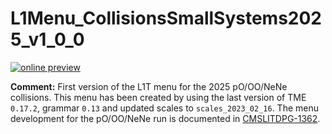 # L1Menu_CollisionsSmallSystems2025_v1_0_0

[![online preview](https://img.shields.io/badge/Online%20preview-click%20here-blue)](https://htmlpreview.github.io/?https://github.com/cms-l1-dpg/L1MenuRun3/blob/master/development/L1Menu_CollisionsSmallSystems2025_v1_0_0/L1Menu_CollisionsSmallSystems2025_v1_0_0.html)

**Comment:** 
First version of the L1T menu for the 2025 pO/OO/NeNe collisions.
This menu has been created by using the last version of TME `0.17.2`, grammar `0.13` and updated scales to `scales_2023_02_16`.
The menu development for the pO/OO/NeNe run is documented in [CMSLITDPG-1362](https://its.cern.ch/jira/browse/CMSLITDPG-1362).
